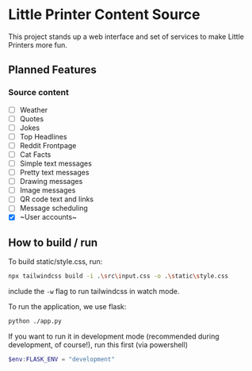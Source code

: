 # Little Printer Content Source
This project stands up a web interface and set of services to make Little Printers more fun. 
## Planned Features
### Source content
- [ ] Weather
- [ ] Quotes
- [ ] Jokes
- [ ] Top Headlines
- [ ] Reddit Frontpage
- [ ] Cat Facts
- [ ] Simple text messages
- [ ] Pretty text messages
- [ ] Drawing messages
- [ ] Image messages
- [ ] QR code text and links
- [ ] Message scheduling
- [x] ~User accounts~

## How to build / run
To build static/style.css, run:
```sh
npx tailwindcss build -i .\src\input.css -o .\static\style.css
```
include the `-w` flag to run tailwindcss in watch mode.

To run the application, we use flask:
```sh
python ./app.py
```
If you want to run it in development mode (recommended during development, of course!), run this first (via powershell)
```powershell
$env:FLASK_ENV = "development"
```
